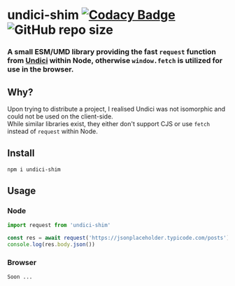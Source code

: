 # undici-shim [![Codacy Badge](https://app.codacy.com/project/badge/Grade/22c825427e0a47cb80fffdc59b1684fd)](https://app.codacy.com/gh/Owen3H/undici-shim/dashboard?utm_source=gh&utm_medium=referral&utm_content=&utm_campaign=Badge_grade) ![GitHub repo size](https://img.shields.io/github/repo-size/Owen3H/undici-shim)

### A small ESM/UMD library providing the fast `request` function from [Undici](https://github.com/nodejs/undici) within Node, otherwise `window.fetch` is utilized for use in the browser.

## Why?
Upon trying to distribute a project, I realised Undici was not isomorphic and could not be used on the client-side.<br>
While similar libraries exist, they either don't support CJS or use `fetch` instead of `request` within Node.

## Install
```shell
npm i undici-shim
```

## Usage

### Node
```js
import request from 'undici-shim'

const res = await request('https://jsonplaceholder.typicode.com/posts')
console.log(res.body.json())
```

### Browser
```html
Soon ...
```
